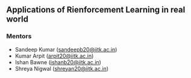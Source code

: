 ## Applications of Rienforcement Learning in real world

### Mentors
- Sandeep Kumar (sandeepb20@iitk.ac.in)
- Kumar Arpit (arpit20@iitk.ac.in)
- Ishan Bawne (ishanb20@iitk.ac.in)
- Shreya Nigwal (shreyan20@iitk.ac.in)
